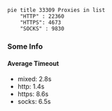 
```mermaid
pie title 33309 Proxies in list
    "HTTP" : 22360
    "HTTPS": 4673
    "SOCKS" : 9830
```

### Some Info
#### Average Timeout

- mixed: 2.8s
- http: 1.4s
- https: 8.6s
- socks: 6.5s